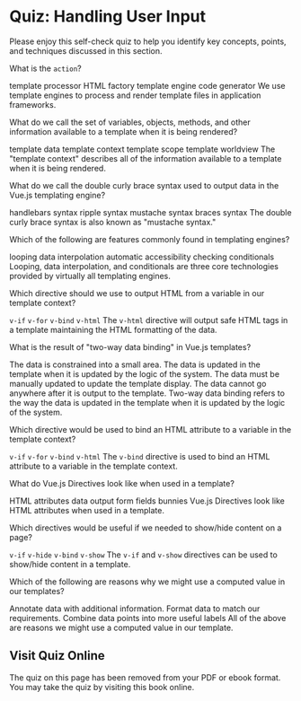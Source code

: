 # Quiz: Handling User Input

Please enjoy this self-check quiz to help you identify key concepts, points, and techniques discussed in this section.

<quiz name="">
    <question>
        <p>What is the <code>action</code>?</p>
        <answer>template processor</answer>
        <answer>HTML factory</answer>
        <answer correct>template engine</answer>
        <answer>code generator</answer>
        <explanation>We use template engines to process and render template files in application frameworks.</explanation>
    </question>
    <question>
        <p>What do we call the set of variables, objects, methods, and other information available to a template when it is being rendered?</p>
        <answer>template data</answer>
        <answer correct>template context</answer>
        <answer>template scope</answer>
        <answer>template worldview</answer>
        <explanation>The "template context" describes all of the information available to a template when it is being rendered.</explanation>
    </question>
    <question>
        <p>What do we call the double curly brace syntax used to output data in the Vue.js templating engine?</p>
        <answer>handlebars syntax</answer>
        <answer>ripple syntax</answer>
        <answer correct>mustache syntax</answer>
        <answer>braces syntax</answer>
        <explanation>The double curly brace syntax is also known as "mustache syntax."</explanation>
    </question>
    <question multiple>
        <p>Which of the following are features commonly found in templating engines?</p>
        <answer correct>looping</answer>
        <answer correct>data interpolation</answer>
        <answer>automatic accessibility checking</answer>
        <answer correct>conditionals</answer>
        <explanation>Looping, data interpolation, and conditionals are three core technologies provided by virtually all templating engines.</explanation>
    </question>
    <question>
        <p>Which directive should we use to output HTML from a variable in our template context?</p>
        <answer><code>v-if</code></answer>
        <answer><code>v-for</code></answer>
        <answer><code>v-bind</code></answer>
        <answer correct><code>v-html</code></answer>
        <explanation>The <code>v-html</code> directive will output safe HTML tags in a template maintaining the HTML formatting of the data.</explanation>
    </question>
    <question>
        <p>What is the result of "two-way data binding" in Vue.js templates?</p>
        <answer>The data is constrained into a small area.</answer>
        <answer correct>The data is updated in the template when it is updated by the logic of the system.</answer>
        <answer>The data must be manually updated to update the template display.</answer>
        <answer>The data cannot go anywhere after it is output to the template.</answer>
        <explanation>Two-way data binding refers to the way the data is updated in the template when it is updated by the logic of the system.</explanation>
    </question>
    <question>
        <p>Which directive would be used to bind an HTML attribute to a variable in the template context?</p>
        <answer><code>v-if</code></answer>
        <answer><code>v-for</code></answer>
        <answer correct><code>v-bind</code></answer>
        <answer><code>v-html</code></answer>
        <explanation>The <code>v-bind</code> directive is used to bind an HTML attribute to a variable in the template context.</explanation>
    </question>
    <question>
        <p>What do Vue.js Directives look like when used in a template?</p>
        <answer correct>HTML attributes</answer>
        <answer>data output</answer>
        <answer>form fields</answer>
        <answer>bunnies</answer>
        <explanation>Vue.js Directives look like HTML attributes when used in a template.</explanation>
    </question>
    <question multiple>
        <p>Which directives would be useful if we needed to show/hide content on a page?</p>
        <answer correct><code>v-if</code></answer>
        <answer><code>v-hide</code></answer>
        <answer><code>v-bind</code></answer>
        <answer correct><code>v-show</code></answer>
        <explanation>The <code>v-if</code> and <code>v-show</code> directives can be used to show/hide content in a template.</explanation>
    </question>
    <question multiple>
        <p>Which of the following are reasons why we might use a computed value in our templates?</p>
        <answer correct>Annotate data with additional information.</answer>
        <answer correct>Format data to match our requirements.</answer>
        <answer correct>Combine data points into more useful labels</answer>
        <explanation>All of the above are reasons we might use a computed value in our template.</explanation>
    </question>   
</quiz>

<div class="no-quiz">
     <h2>Visit Quiz Online</h2>
     <p> 
         The quiz on this page has been removed from your PDF 
         or ebook format. You may take the quiz by visiting
         this book online.
     </p>
</div>
